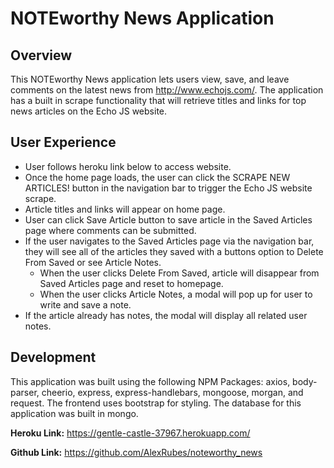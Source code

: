 # NOTEworthy News Application

## Overview
This NOTEworthy News application lets users view, save, and leave comments on the latest news from http://www.echojs.com/. The application has a built in scrape functionality that will retrieve titles and links for top news articles on the Echo JS website. 

## User Experience
* User follows heroku link below to access website. 
* Once the home page loads, the user can click the SCRAPE NEW ARTICLES! button in the navigation bar to trigger the Echo JS website scrape. 
* Article titles and links will appear on home page. 
* User can click Save Article button to save article in the Saved Articles page where comments can be submitted. 
* If the user navigates to the Saved Articles page via the navigation bar, they will see all of the articles they saved with a buttons option to Delete From Saved or see Article Notes. 
    * When the user clicks Delete From Saved, article will disappear from Saved Articles page and reset to homepage. 
    * When the user clicks Article Notes, a modal will pop up for user to write and save a note. 
* If the article already has notes, the modal will display all related user notes. 

## Development
This application was built using the following NPM Packages: axios, body-parser, cheerio, express, express-handlebars, mongoose, morgan, and request. The frontend uses bootstrap for styling. The database for this application was built in mongo.

**Heroku Link:** https://gentle-castle-37967.herokuapp.com/

**Github Link:** https://github.com/AlexRubes/noteworthy_news
